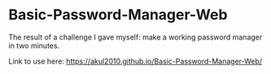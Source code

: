 # Basic-Password-Manager-Web

The result of a challenge I gave myself: make a working password manager in two minutes.

Link to use here: https://akul2010.github.io/Basic-Password-Manager-Web/

